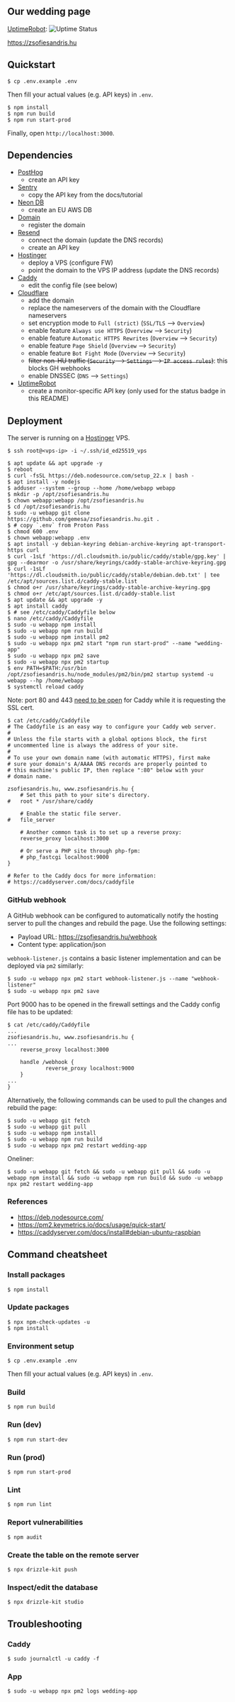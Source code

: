 ## Our wedding page

[UptimeRobot](https://uptimerobot.com/): ![Uptime Status](https://img.shields.io/uptimerobot/status/m801532144-8149b167f62bc39b569fe4b2)

https://zsofiesandris.hu

## Quickstart

```
$ cp .env.example .env
```

Then fill your actual values (e.g. API keys) in `.env`.

```
$ npm install
$ npm run build
$ npm run start-prod
```

Finally, open `http://localhost:3000`.

## Dependencies

- [PostHog](https://posthog.com/)
    - create an API key
- [Sentry](https://sentry.io/)
    - copy the API key from the docs/tutorial
- [Neon DB](https://neon.com/)
    - create an EU AWS DB
- [Domain](https://portal.rackforest.com/)
    - register the domain
- [Resend](https://resend.com/)
    - connect the domain (update the DNS records)
    - create an API key
- [Hostinger](https://www.hostinger.com/1)
    - deploy a VPS (configure FW)
    - point the domain to the VPS IP address (update the DNS records)
- [Caddy](https://caddyserver.com/)
    - edit the config file (see below)
- [Cloudflare](https://www.cloudflare.com/)
    - add the domain
    - replace the nameservers of the domain with the Cloudflare nameservers
    - set encryption mode to `Full (strict)` (`SSL/TLS` --> `Overview`)
    - enable feature `Always use HTTPS` (`Overview` --> `Security`)
    - enable feature `Automatic HTTPS Rewrites` (`Overview` --> `Security`)
    - enable feature `Page Shield` (`Overview` --> `Security`)
    - enable feature `Bot Fight Mode` (`Overview` --> `Security`)
    - ~~filter non-HU traffic (`Security` --> `Settings` --> `IP access rules`)~~: this blocks GH webhooks
    - enable DNSSEC (`DNS` --> `Settings`)
- [UptimeRobot](https://uptimerobot.com/)
    - create a monitor-specific API key (only used for the status badge in this README)

## Deployment

The server is running on a [Hostinger](https://www.hostinger.com/1) VPS.

```
$ ssh root@<vps-ip> -i ~/.ssh/id_ed25519_vps
```

```
$ apt update && apt upgrade -y
$ reboot
$ curl -fsSL https://deb.nodesource.com/setup_22.x | bash -
$ apt install -y nodejs
$ adduser --system --group --home /home/webapp webapp
$ mkdir -p /opt/zsofiesandris.hu
$ chown webapp:webapp /opt/zsofiesandris.hu
$ cd /opt/zsofiesandris.hu
$ sudo -u webapp git clone https://github.com/gemesa/zsofiesandris.hu.git .
$ # copy `.env` from Proton Pass
$ chmod 600 .env
$ chown webapp:webapp .env
$ apt install -y debian-keyring debian-archive-keyring apt-transport-https curl
$ curl -1sLf 'https://dl.cloudsmith.io/public/caddy/stable/gpg.key' | gpg --dearmor -o /usr/share/keyrings/caddy-stable-archive-keyring.gpg
$ curl -1sLf 'https://dl.cloudsmith.io/public/caddy/stable/debian.deb.txt' | tee /etc/apt/sources.list.d/caddy-stable.list
$ chmod o+r /usr/share/keyrings/caddy-stable-archive-keyring.gpg
$ chmod o+r /etc/apt/sources.list.d/caddy-stable.list
$ apt update && apt upgrade -y
$ apt install caddy
$ # see /etc/caddy/Caddyfile below 
$ nano /etc/caddy/Caddyfile
$ sudo -u webapp npm install
$ sudo -u webapp npm run build
$ sudo -u webapp npm install pm2
$ sudo -u webapp npx pm2 start "npm run start-prod" --name "wedding-app"
$ sudo -u webapp npx pm2 save
$ sudo -u webapp npx pm2 startup
$ env PATH=$PATH:/usr/bin /opt/zsofiesandris.hu/node_modules/pm2/bin/pm2 startup systemd -u webapp --hp /home/webapp
$ systemctl reload caddy
```

Note: port 80 and 443 [need to be open](https://caddyserver.com/docs/quick-starts/https) for Caddy while it is requesting the SSL cert.

```
$ cat /etc/caddy/Caddyfile
# The Caddyfile is an easy way to configure your Caddy web server.
#
# Unless the file starts with a global options block, the first
# uncommented line is always the address of your site.
#
# To use your own domain name (with automatic HTTPS), first make
# sure your domain's A/AAAA DNS records are properly pointed to
# this machine's public IP, then replace ":80" below with your
# domain name.

zsofiesandris.hu, www.zsofiesandris.hu {
	# Set this path to your site's directory.
#	root * /usr/share/caddy

	# Enable the static file server.
#	file_server

	# Another common task is to set up a reverse proxy:
	reverse_proxy localhost:3000

	# Or serve a PHP site through php-fpm:
	# php_fastcgi localhost:9000
}

# Refer to the Caddy docs for more information:
# https://caddyserver.com/docs/caddyfile
```

### GitHub webhook

A GitHub webhook can be configured to automatically notify the hosting server to pull the changes and rebuild the page. Use the following settings:

- Payload URL: https://zsofiesandris.hu/webhook
- Content type: application/json

`webhook-listener.js` contains a basic listener implementation and can be deployed via `pm2` similarly:

```
$ sudo -u webapp npx pm2 start webhook-listener.js --name "webhook-listener"
$ sudo -u webapp npx pm2 save
```

Port 9000 has to be opened in the firewall settings and the Caddy config file has to be updated:

```
$ cat /etc/caddy/Caddyfile
...
zsofiesandris.hu, www.zsofiesandris.hu {
...
	reverse_proxy localhost:3000

    handle /webhook {
            reverse_proxy localhost:9000
    }
...
}
```

Alternatively, the following commands can be used to pull the changes and rebuild the page:

```
$ sudo -u webapp git fetch
$ sudo -u webapp git pull
$ sudo -u webapp npm install
$ sudo -u webapp npm run build
$ sudo -u webapp npx pm2 restart wedding-app
```

Oneliner:

```
$ sudo -u webapp git fetch && sudo -u webapp git pull && sudo -u webapp npm install && sudo -u webapp npm run build && sudo -u webapp npx pm2 restart wedding-app
```

### References

- https://deb.nodesource.com/
- https://pm2.keymetrics.io/docs/usage/quick-start/
- https://caddyserver.com/docs/install#debian-ubuntu-raspbian

## Command cheatsheet

### Install packages

```
$ npm install
```

### Update packages

```
$ npx npm-check-updates -u
$ npm install
```

### Environment setup

```
$ cp .env.example .env
```

Then fill your actual values (e.g. API keys) in `.env`.

### Build

```
$ npm run build
```

### Run (dev)

```
$ npm run start-dev
```

### Run (prod)

```
$ npm run start-prod
```

### Lint

```
$ npm run lint
```

### Report vulnerabilities

```
$ npm audit
```

### Create the table on the remote server

```
$ npx drizzle-kit push
```

### Inspect/edit the database

```
$ npx drizzle-kit studio
```

## Troubleshooting

### Caddy

```
$ sudo journalctl -u caddy -f
```

### App

```
$ sudo -u webapp npx pm2 logs wedding-app
```
